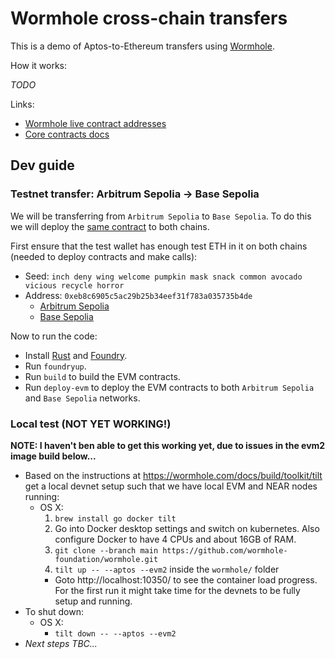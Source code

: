 # Wormhole cross-chain transfers

This is a demo of Aptos-to-Ethereum transfers using [Wormhole](https://wormhole.com/).

How it works:

_TODO_

Links:
  * [Wormhole live contract addresses](https://wormhole.com/docs/build/reference/contract-addresses/)
  * [Core contracts docs](https://wormhole.com/docs/build/contract-integrations/core-contracts/)

## Dev guide

### Testnet transfer: Arbitrum Sepolia -> Base Sepolia

We will be transferring from `Arbitrum Sepolia` to `Base Sepolia`. To do this we will deploy the [same contract](./evm/Main.sol) to both chains.

First ensure that the test wallet has enough test ETH in it on both chains (needed to deploy contracts and make calls):
  * Seed: `inch deny wing welcome pumpkin mask snack common avocado vicious recycle horror`
  * Address: `0xeb8c6905c5ac29b25b34eef31f783a035735b4de`
    * [Arbitrum Sepolia](https://sepolia.arbiscan.io/address/0xeb8c6905c5ac29b25b34eef31f783a035735b4de)
    * [Base Sepolia](https://sepolia.basescan.org/address/0xeb8c6905c5ac29b25b34eef31f783a035735b4de)

Now to run the code:

* Install [Rust](https://www.rust-lang.org/tools/install) and [Foundry](https://getfoundry.sh/).
* Run `foundryup`.
* Run `build` to build the EVM contracts.
* Run `deploy-evm` to deploy the EVM contracts to both `Arbitrum Sepolia` and `Base Sepolia` networks.



### Local test (NOT YET WORKING!)

**NOTE: I haven't ben able to get this working yet, due to issues in the evm2 image build below...**

* Based on the instructions at https://wormhole.com/docs/build/toolkit/tilt get a local devnet setup such that we have local EVM and NEAR nodes running:
  * OS X:
    1. `brew install go docker tilt`
    2. Go into Docker desktop settings and switch on kubernetes. Also configure Docker to have 4 CPUs and about 16GB of RAM.
    3. `git clone --branch main https://github.com/wormhole-foundation/wormhole.git`
    4. `tilt up -- --aptos --evm2` inside the `wormhole/` folder
      * Goto http://localhost:10350/ to see the container load progress. For the first run it might take time for the devnets to be fully setup and running.
* To shut down:
  * OS X:
    * `tilt down -- --aptos --evm2`
* _Next steps TBC..._
